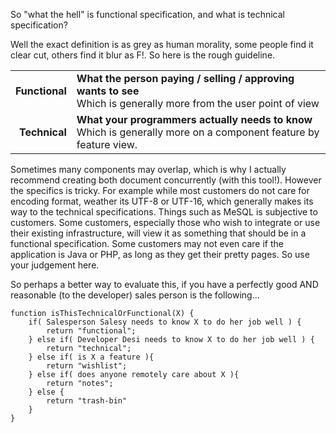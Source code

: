 So "what the hell" is functional specification, and what is technical specification?

Well the exact definition is as grey as human morality, some people find it clear cut, others find it blur as F!. So here is the rough guideline.

| | |
|---------------:|:-----------------------------------------------------------------------------------------------------------------------|
| **Functional** | **What the person paying / selling / approving wants to see** <br/>Which is generally more from the user point of view |
| **Technical**  | **What your programmers actually needs to know** <br/>Which is generally more on a component feature by feature view.  |

Sometimes many components may overlap, which is why I actually recommend creating both document concurrently (with this tool!). However the specifics is tricky. For example while most customers do not care for encoding format, weather its UTF-8 or UTF-16, which generally makes its way to the technical specifications. Things such as MeSQL is subjective to customers. Some customers, especially those who wish to integrate or use their existing infrastructure, will view it as something that should be in a functional specification. Some customers may not even care if the application is Java or PHP, as long as they get their pretty pages. So use your judgement here.

So perhaps a better way to evaluate this, if you have a perfectly good AND reasonable (to the developer) sales person is the following...

~~~
function isThisTechnicalOrFunctional(X) {
	if( Salesperson Salesy needs to know X to do her job well ) {
		return "functional";
	} else if( Developer Desi needs to know X to do her job well ) {
		return "technical";
	} else if( is X a feature ){
		return "wishlist";
	} else if( does anyone remotely care about X ){
		return "notes";
	} else {
		return "trash-bin"
	}
}
~~~
